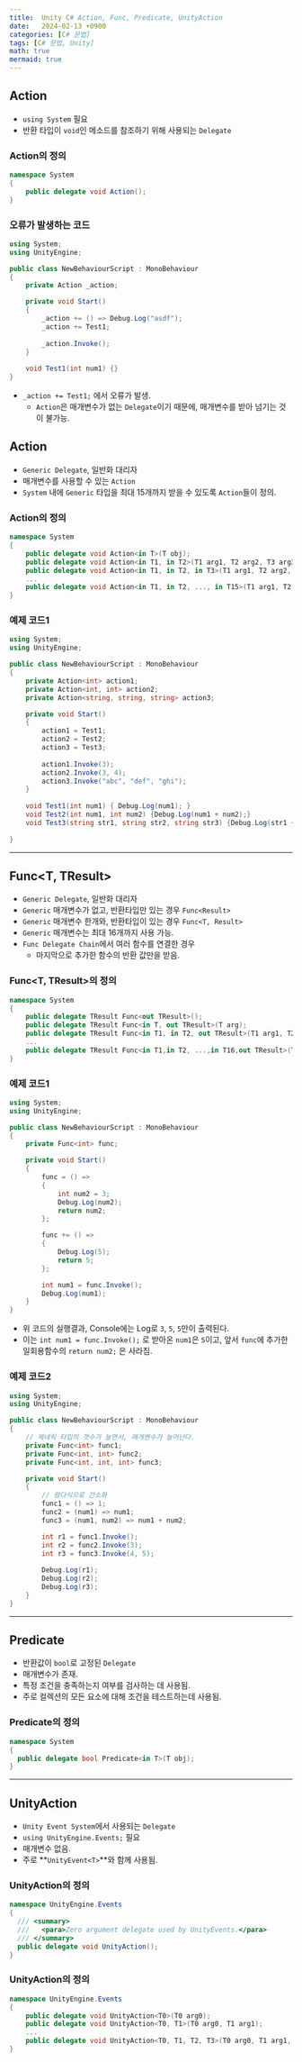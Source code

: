 ```yaml
---
title:  Unity C# Action, Func, Predicate, UnityAction
date:   2024-02-13 +0900
categories: [C# 문법]
tags: [C# 문법, Unity]
math: true
mermaid: true
---
```


## Action

- `using System` 필요
- 반환 타입이 `void`인 메소드를 참조하기 위해 사용되는 `Delegate`

### Action의 정의

```csharp
namespace System
{ 
    public delegate void Action(); 
}
```

### 오류가 발생하는 코드

```csharp
using System;
using UnityEngine;

public class NewBehaviourScript : MonoBehaviour
{
    private Action _action;

    private void Start()
    {
        _action += () => Debug.Log("asdf");
        _action += Test1;
        
        _action.Invoke();
    }
    
    void Test1(int num1) {}
}
```

- `_action += Test1;` 에서 오류가 발생.
    - `Action`은 매개변수가 없는 `Delegate`이기 때문에, 매개변수를 받아 넘기는 것이 불가능.

## Action<T>

- `Generic Delegate`, 일반화 대리자
- 매개변수를 사용할 수 있는 `Action`
- `System` 내에 `Generic` 타입을 최대 15개까지 받을 수 있도록 `Action`들이 정의.

### Action<T>의 정의

```csharp
namespace System
{
    public delegate void Action<in T>(T obj);
    public delegate void Action<in T1, in T2>(T1 arg1, T2 arg2, T3 arg3);
    public delegate void Action<in T1, in T2, in T3>(T1 arg1, T2 arg2, T3 arg3);
    ...
    public delegate void Action<in T1, in T2, ..., in T15>(T1 arg1, T2 arg2, ... , T15 arg15);
}
```

### 예제 코드1

```csharp
using System;
using UnityEngine;

public class NewBehaviourScript : MonoBehaviour
{
    private Action<int> action1;
    private Action<int, int> action2;
    private Action<string, string, string> action3;

    private void Start()
    {
        action1 = Test1;
        action2 = Test2;
        action3 = Test3;
        
        action1.Invoke(3);
        action2.Invoke(3, 4);
        action3.Invoke("abc", "def", "ghi");
    }
    
    void Test1(int num1) { Debug.Log(num1); }
    void Test2(int num1, int num2) {Debug.Log(num1 + num2);}
    void Test3(string str1, string str2, string str3) {Debug.Log(str1 + str2+ str3);}
    
}
```

---

## Func<T, TResult>

- `Generic Delegate`, 일반화 대리자
- `Generic` 매개변수가 없고, 반환타입만 있는 경우 `Func<Result>`
- `Generic` 매개변수 한개와, 반환타입이 있는 경우 `Func<T, Result>`
- `Generic` 매개변수는 최대 16개까지 사용 가능.
- `Func Delegate Chain`에서 여러 함수를 연결한 경우
    - 마지막으로 추가한 함수의 반환 값만을 받음.

### Func<T, TResult>의 정의

```csharp
namespace System
{
    public delegate TResult Func<out TResult>();
    public delegate TResult Func<in T, out TResult>(T arg);
    public delegate TResult Func<in T1, in T2, out TResult>(T1 arg1, T2 arg2);
    ...
    public delegate TResult Func<in T1,in T2, ...,in T16,out TResult>(T1 arg1, T2 arg2, ..., T16 arg16);
}
```

### 예제 코드1

```csharp
using System;
using UnityEngine;

public class NewBehaviourScript : MonoBehaviour
{
    private Func<int> func;

    private void Start()
    {
        func = () =>
        {
            int num2 = 3;
            Debug.Log(num2);
            return num2;
        };

        func += () =>
        {
            Debug.Log(5);
            return 5;
        };

        int num1 = func.Invoke();
        Debug.Log(num1);
    }
}
```

- 위 코드의 실행결과, Console에는 Log로 `3`, `5`, `5`만이 출력된다.
- 이는 `int num1 = func.Invoke();` 로 받아온 `num1`은 `5`이고, 앞서 `func`에 추가한 일회용함수의 `return num2;` 은 사라짐.

### 예제 코드2

```csharp
using System;
using UnityEngine;

public class NewBehaviourScript : MonoBehaviour
{
    // 제네릭 타입의 갯수가 늘면서, 매개변수가 늘어난다.
    private Func<int> func1;
    private Func<int, int> func2;
    private Func<int, int, int> func3;

    private void Start()
    {
        // 람다식으로 간소화
        func1 = () => 1;
        func2 = (num1) => num1;
        func3 = (num1, num2) => num1 + num2;

        int r1 = func1.Invoke();
        int r2 = func2.Invoke(3);
        int r3 = func3.Invoke(4, 5);
        
        Debug.Log(r1);
        Debug.Log(r2);
        Debug.Log(r3);
    }
}
```

---

## Predicate<T>

- 반환값이 `bool`로 고정된 `Delegate`
- 매개변수가 존재.
- 특정 조건을 충족하는지 여부를 검사하는 데 사용됨.
- 주로 컬렉션의 모든 요소에 대해 조건을 테스트하는데 사용됨.

### Predicate<T>의 정의

```csharp
namespace System
{
  public delegate bool Predicate<in T>(T obj);
}
```

---

## UnityAction

- `Unity Event System`에서 사용되는 `Delegate`
- `using UnityEngine.Events;` 필요
- 매개변수 없음.
- 주로 **`UnityEvent<T>`**와 함께 사용됨.

### UnityAction의 정의

```csharp
namespace UnityEngine.Events
{
  /// <summary>
  ///   <para>Zero argument delegate used by UnityEvents.</para>
  /// </summary>
  public delegate void UnityAction();
}
```

### UnityAction<T>의 정의

```csharp
namespace UnityEngine.Events
{
    public delegate void UnityAction<T0>(T0 arg0);
    public delegate void UnityAction<T0, T1>(T0 arg0, T1 arg1);
    ...
    public delegate void UnityAction<T0, T1, T2, T3>(T0 arg0, T1 arg1, T2 arg2, T3 arg3);
}
```